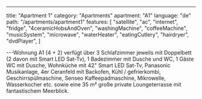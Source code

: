 ---

title: "Apartment 1"
category: "Apartments"
apartment: "A1"
language: "de"
path: "/apartments/apartment1"
features: [
"satellite",
"ac",
"internet",
"fridge",
"4ceramicHobsAndOven",
"washingMachine",
"coffeeMachine",
"musicSystem",
"microwave",
"waterHeater",
"eatingCutlery",
"hairdryer",
"dvdPlayer",
]

---Wohnung A1 (4 + 2) verfügt über 3 Schlafzimmer jeweils mit Doppelbett (2 davon mit Smart LED Sat-Tv), 1 Badezimmer mit Dusche und WC, 1 Gäste WC mit Dusche, Wohnküche mit 42" Smart LED Sat-Tv, Panasonic Musikanlage, 4er Ceranfeld mit Backofen, Kühl / gefrierkombi, Geschirrspülmaschine, Senseo Kaffeepadmaschine, Mikrowelle, Wasserkocher etc. sowie eine 35 m² große private Loungeterrasse mit fantastischem Meerblick.
